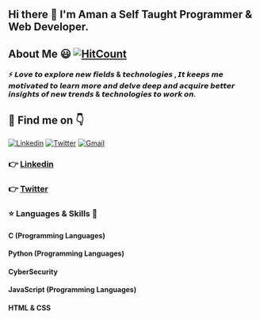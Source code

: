 ## Hi there 👋 I'm Aman a Self Taught Programmer & Web Developer.


## About Me :smiley: [![HitCount](http://hits.dwyl.com/aman-raza/aman-raza.svg)](http://hits.dwyl.com/aman-raza/aman-raza)
#### :zap: 𝙇𝙤𝙫𝙚 𝙩𝙤 𝙚𝙭𝙥𝙡𝙤𝙧𝙚 𝙣𝙚𝙬 𝙛𝙞𝙚𝙡𝙙𝙨 & 𝙩𝙚𝙘𝙝𝙣𝙤𝙡𝙤𝙜𝙞𝙚𝙨 , 𝙄𝙩 𝙠𝙚𝙚𝙥𝙨 𝙢𝙚 𝙢𝙤𝙩𝙞𝙫𝙖𝙩𝙚𝙙 𝙩𝙤 𝙡𝙚𝙖𝙧𝙣 𝙢𝙤𝙧𝙚 𝙖𝙣𝙙 𝙙𝙚𝙡𝙫𝙚 𝙙𝙚𝙚𝙥 𝙖𝙣𝙙 𝙖𝙘𝙦𝙪𝙞𝙧𝙚 𝙗𝙚𝙩𝙩𝙚𝙧 𝙞𝙣𝙨𝙞𝙜𝙝𝙩𝙨 𝙤𝙛 𝙣𝙚𝙬 𝙩𝙧𝙚𝙣𝙙𝙨 & 𝙩𝙚𝙘𝙝𝙣𝙤𝙡𝙤𝙜𝙞𝙚𝙨 𝙩𝙤 𝙬𝙤𝙧𝙠 𝙤𝙣.

## :mag_right: Find me on :point_down:

<a href="https://www.linkedin.com/in/aman-r-558b38186/" target="_blank"><img src="https://img.shields.io/badge/-amanraza-blue?style=flat-square&logo=Linkedin&logoColor=white" alt="Linkedin"></a> 
<a href="https://twitter.com/_amanraza" target="_blank"><img src="https://img.shields.io/badge/-amanraza-1ca0f1?style=flat-square&labelColor=1ca0f1&logo=twitter&logoColor=white" alt="Twitter"></a> 
<a href="mailto:amanraza1234@gmail.com" target="_blank"><img src="https://img.shields.io/badge/-amanraza-c14438?style=flat-square&logo=Gmail&logoColor=white" alt="Gmail"></a>

###  :point_right: [Linkedin](https://www.linkedin.com/in/aman-r-558b38186/)
###  :point_right: [Twitter](https://twitter.com/_amanraza)

### :star: Languages & Skills :dart:

#### C (Programming Languages)
#### Python (Programming Languages)
#### CyberSecurity
#### JavaScript (Programming Languages)
#### HTML & CSS
